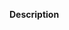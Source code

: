 <!--
👍🎉 First off, thanks for taking the time to contribute! 🎉👍

Here are some tips for you:
 - Please follow the PR contribution guidelines: https://github.com/scheb/tombstone/blob/1.x/CONTRIBUTING.md#creating-a-pull-request
 - Don't break backwards compatibility. If you have to, let's discuss! :)
 - Always add/update tests and ensure the build passes
-->

**Description**
<!--
Please provide a clear and concise description of the change.

For bug fixes:
 - What problem does the PR solve?
 - If this fixes an open issue, please link the bug ticket

For new features:
 - What's the motivation for this change? What's the problem you're trying to solve?
 - Why do you think it's a good idea to solve it this way?
-->
